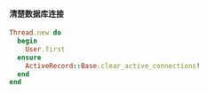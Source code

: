 #### 清楚数据库连接
```ruby
Thread.new do
  begin
    User.first
  ensure
    ActiveRecord::Base.clear_active_connections!
  end
end
```
